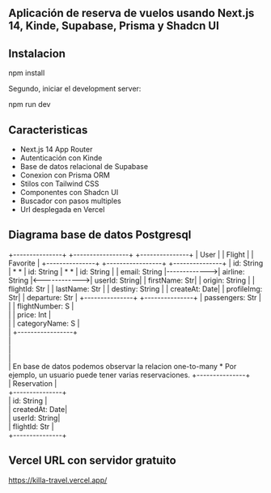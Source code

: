 ## Aplicación de reserva de vuelos usando Next.js 14, Kinde, Supabase, Prisma y Shadcn UI

## Instalacion

npm install

Segundo, iniciar el development server:

npm run dev

## Caracteristicas

- Next.js 14 App Router
- Autenticación con Kinde
- Base de datos relacional de Supabase
- Conexion con Prisma ORM
- Stilos con Tailwind CSS
- Componentes con Shadcn UI
- Buscador con pasos multiples
- Url desplegada en Vercel

## Diagrama base de datos Postgresql

  +---------------+              +-----------------+              +---------------+
  |     User      |              |     Flight      |              |    Favorite    |
  +---------------+              +-----------------+              +---------------+
  | id: String    | *          * | id: String      |   *       *  | id: String    |
  | email: String |------------->| airline: String |<------------>| userId: String|
  | firstName: Str|              | origin: String  |              | flightId: Str |
  | lastName: Str |              | destiny: String |              | createAt: Date|
  | profileImg: Str|             | departure: Str  |              +---------------+
  +---------------+              | passengers: Str |  
          |                      | flightNumber: S |  
          |                      | price: Int      |  
          |                      | categoryName: S |  
          |                       +-----------------+  
          |                            
          |  
          |  
          |                En base de datos podemos observar la relacion one-to-many
          *                Por ejemplo, un usuario puede tener varias reservaciones.
  +---------------+  
  |   Reservation |  
  +---------------+  
  | id: String    |  
  | createdAt: Date|  
  | userId: String|  
  | flightId: Str |  
  +---------------+

  ## Vercel URL con servidor gratuito

  https://killa-travel.vercel.app/ 
